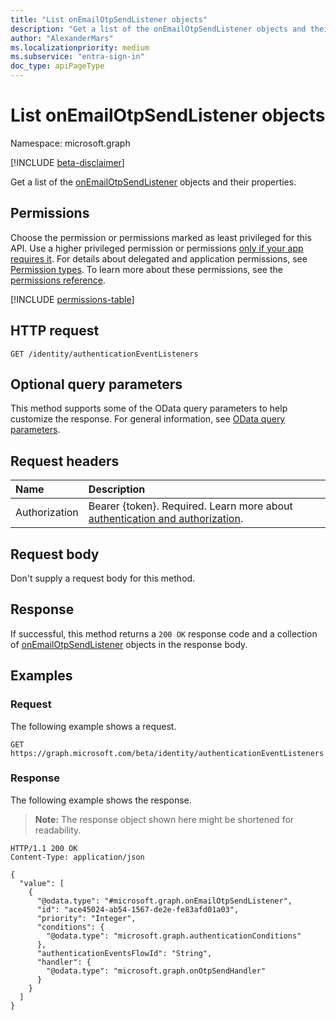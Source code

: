 ```yaml
---
title: "List onEmailOtpSendListener objects"
description: "Get a list of the onEmailOtpSendListener objects and their properties."
author: "AlexanderMars"
ms.localizationpriority: medium
ms.subservice: "entra-sign-in"
doc_type: apiPageType
---
```


# List onEmailOtpSendListener objects

Namespace: microsoft.graph

[!INCLUDE [beta-disclaimer](../../includes/beta-disclaimer.md)]

Get a list of the [onEmailOtpSendListener](../resources/onemailotpsendlistener.md) objects and their properties.

## Permissions

Choose the permission or permissions marked as least privileged for this API. Use a higher privileged permission or permissions [only if your app requires it](/graph/permissions-overview#best-practices-for-using-microsoft-graph-permissions). For details about delegated and application permissions, see [Permission types](/graph/permissions-overview#permission-types). To learn more about these permissions, see the [permissions reference](/graph/permissions-reference).

<!-- {
  "blockType": "permissions",
  "name": "onemailotpsendlistener-list-permissions"
}
-->
[!INCLUDE [permissions-table](../includes/permissions/onemailotpsendlistener-list-permissions.md)]

## HTTP request

<!-- {
  "blockType": "ignored"
}
-->
``` http
GET /identity/authenticationEventListeners
```

## Optional query parameters

This method supports some of the OData query parameters to help customize the response. For general information, see [OData query parameters](/graph/query-parameters).

## Request headers

|Name|Description|
|:---|:---|
|Authorization|Bearer {token}. Required. Learn more about [authentication and authorization](/graph/auth/auth-concepts).|

## Request body

Don't supply a request body for this method.

## Response

If successful, this method returns a `200 OK` response code and a collection of [onEmailOtpSendListener](../resources/onemailotpsendlistener.md) objects in the response body.

## Examples

### Request

The following example shows a request.
<!-- {
  "blockType": "request",
  "name": "list_onemailotpsendlistener"
}
-->
``` http
GET https://graph.microsoft.com/beta/identity/authenticationEventListeners
```


### Response

The following example shows the response.
>**Note:** The response object shown here might be shortened for readability.
<!-- {
  "blockType": "response",
  "truncated": true,
  "@odata.type": "Collection(microsoft.graph.onEmailOtpSendListener)"
}
-->
``` http
HTTP/1.1 200 OK
Content-Type: application/json

{
  "value": [
    {
      "@odata.type": "#microsoft.graph.onEmailOtpSendListener",
      "id": "ace45024-ab54-1567-de2e-fe83afd01a03",
      "priority": "Integer",
      "conditions": {
        "@odata.type": "microsoft.graph.authenticationConditions"
      },
      "authenticationEventsFlowId": "String",
      "handler": {
        "@odata.type": "microsoft.graph.onOtpSendHandler"
      }
    }
  ]
}
```


